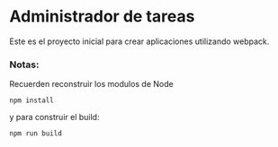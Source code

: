 # Administrador de tareas

Este es el proyecto inicial para crear aplicaciones utilizando webpack.

### Notas:
Recuerden reconstruir los modulos de Node
```
npm install
```
y para construir el build:
```
npm run build
